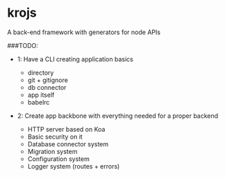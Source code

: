 # krojs
A back-end framework with generators for node APIs

###TODO:

* 1: Have a CLI creating application basics
    - directory
    - git + gitignore
    - db connector
    - app itself
    - babelrc

* 2: Create app backbone with everything needed for a proper backend
    - HTTP server based on Koa
    - Basic security on it
    - Database connector system
    - Migration system
    - Configuration system
    - Logger system (routes + errors)
    
